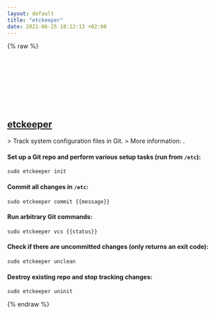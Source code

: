 ```yaml
---
layout: default
title: "etckeeper"
date: 2021-06-25 18:12:13 +02:00
---
```

{% raw %}
<h2 id="etckeeper">
  <a href="/en/linux/etckeeper.html">etckeeper</a> <a href="#etckeeper"><svg class="icon">
    <use href="/assets/images/unicode_sprite.svg#link" />
  </svg></a>
</h2>
> Track system configuration files in Git.
> More information: <http://etckeeper.branchable.com/>.

#### Set up a Git repo and perform various setup tasks (run from `/etc`):
```shell
sudo etckeeper init
```
#### Commit all changes in `/etc`:
```shell
sudo etckeeper commit {{message}}
```
#### Run arbitrary Git commands:
```shell
sudo etckeeper vcs {{status}}
```
#### Check if there are uncommitted changes (only returns an exit code):
```shell
sudo etckeeper unclean
```
#### Destroy existing repo and stop tracking changes:
```shell
sudo etckeeper uninit
```
{% endraw %}